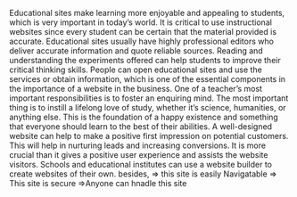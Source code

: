 Educational sites make learning more enjoyable and appealing to students, which is very important in today’s world. It is critical to use instructional websites since every student can be certain that the material provided is accurate. Educational sites usually have highly professional editors who deliver accurate information and quote reliable sources. Reading and understanding the experiments offered can help students to improve their critical thinking skills. People can open educational sites and use the services or obtain information, which is one of the essential components in the importance of a website in the business. One of a teacher’s most important responsibilities is to foster an enquiring mind. The most important thing is to instill a lifelong love of study, whether it’s science, humanities, or anything else. This is the foundation of a happy existence and something that everyone should learn to the best of their abilities. A well-designed website can help to make a positive first impression on potential customers. This will help in nurturing leads and increasing conversions. It is more crucial than it gives a positive user experience and assists the website visitors. Schools and educational institutes can use a website builder to create websites of their own. besides, 
=> this site is easily Navigatable
=> This site is secure
=>Anyone can hnadle this site
